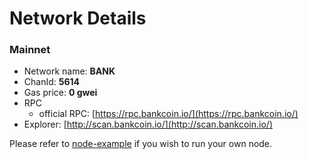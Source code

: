 # Network Details

### Mainnet

* Network name: **BANK**
* ChanId: **5614**
* Gas price: **0 gwei**
* RPC
  * official RPC: [https://rpc.bankcoin.io/](https://rpc.bankcoin.io/)​
* Explorer: [http://scan.bankcoin.io/](http://scan.bankcoin.io/)​

Please refer to [node-example](https://github.com/bankcex/BANKNetwork/tree/master/node-example) if you wish to run your own node.
